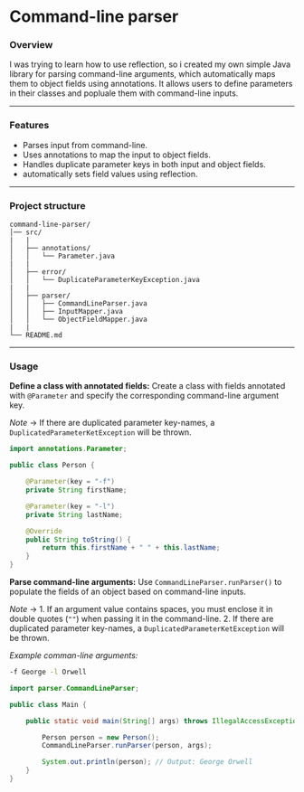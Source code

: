 # Command-line parser

### Overview

I was trying to learn how to use reflection, so i created my own simple Java library for parsing command-line arguments, which 
automatically maps them to object fields using annotations. It allows users to define parameters in their classes and popluale 
them with command-line inputs.

--- 

### Features

- Parses input from command-line.
- Uses annotations to map the input to object fields.
- Handles duplicate parameter keys in both input and object fields. 
- automatically sets field values using reflection.

---

### Project structure

```plaintext
command-line-parser/
│── src/
|   |
│   ├── annotations/
│   │   └── Parameter.java 
|   |   
│   ├── error/
│   │   └── DuplicateParameterKeyException.java
|   |
│   ├── parser/
│   │   ├── CommandLineParser.java
│   │   ├── InputMapper.java
│   │   └── ObjectFieldMapper.java
|   |
└── README.md
```
---

### Usage

**Define a class with annotated fields:**
Create a class with fields annotated with `@Parameter` and specify the corresponding command-line argument key.

*Note* -> If there are duplicated parameter key-names, a `DuplicatedParameterKetException` will be thrown.

```Java
import annotations.Parameter;

public class Person {

    @Parameter(key = "-f")
    private String firstName;

    @Parameter(key = "-l")
    private String lastName;

    @Override
    public String toString() {
        return this.firstName + " " + this.lastName;
    }
}
```

**Parse command-line arguments:**
Use `CommandLineParser.runParser()` to populate the fields of an object based on command-line inputs. 

*Note* -> 1. If an argument value contains spaces, you must enclose it in double quotes (`""`) when passing it in the command-line.
          2. If there are duplicated parameter key-names, a `DuplicatedParameterKetException` will be thrown.

*Example comman-line arguments:*
```bash
-f George -l Orwell
```

```Java
import parser.CommandLineParser;

public class Main {

    public static void main(String[] args) throws IllegalAccessException {

        Person person = new Person();
        CommandLineParser.runParser(person, args);

        System.out.println(person); // Output: George Orwell
    }
}

```